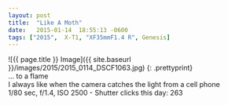 ```yaml
---
layout: post
title:  "Like A Moth"
date:   2015-01-14  18:55:13 -0600
tags: ["2015",  X-T1, "XF35mmF1.4 R", Genesis]
---
```

![{{ page.title }} Image]({{ site.baseurl }}/images/2015/2015_0114_DSCF1063.jpg)
{: .prettyprint}  
... to a flame  
I always like when the camera catches the light from a cell phone  
1/80 sec, f/1.4, ISO 2500 - Shutter clicks this day: 263
